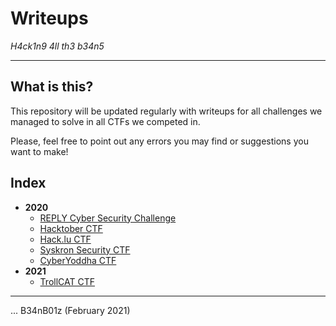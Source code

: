 # Writeups
_H4ck1n9 4ll th3 b34n5_

---

## What is this?

This repository will be updated regularly with writeups for all challenges we managed to solve in all CTFs we competed in.

Please, feel free to point out any errors you may find or suggestions you want to make!

## Index

* **2020**
  * [REPLY Cyber Security Challenge](2020/REPLY/README.md)
  * [Hacktober CTF](2020/Hacktober/README.md)
  * [Hack.lu CTF](2020/hack.lu/README.md)
  * [Syskron Security CTF](2020/Syskron/README.md)
  * [CyberYoddha CTF](2020/CYCTF/README.md)
* **2021**
  * [TrollCAT CTF](2021/TrollCAT/README.md)

---

... B34nB01z (February 2021)
